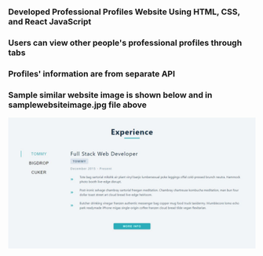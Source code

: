 ### Developed Professional Profiles Website Using HTML, CSS, and React JavaScript ###
### Users can view other people's professional profiles through tabs ###
### Profiles' information are from separate API ###
### Sample similar website image is shown below and in samplewebsiteimage.jpg file above ###
![](samplewebsiteimage.JPG)
